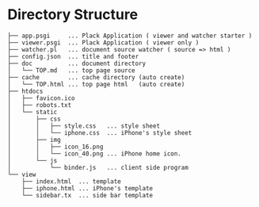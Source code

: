 # Directory Structure

    ├── app.psgi     ... Plack Application ( viewer and watcher starter )
    ├── viewer.psgi  ... Plack Application ( viewer only )
    ├── watcher.pl   ... document source watcher ( source => html )
    ├── config.json  ... title and footer
    ├── doc          ... document directory
    │   └── TOP.md   ... top page source
    ├── cache        ... cache directory (auto create)
    │   └── TOP.html ... top page html   (auto create)
    ├── htdocs
    │   ├── favicon.ico
    │   ├── robots.txt
    │   └── static
    │       ├── css
    │       │   ├── style.css   ... style sheet
    │       │   └── iphone.css  ... iPhone's style sheet
    │       ├── img
    │       │   ├── icon_16.png
    │       │   └── icon_40.png ... iPhone home icon.
    │       └── js
    │           └── binder.js   ... client side program
    └── view
        ├── index.html  ... template
        ├── iphone.html ... iPhone's template
        └── sidebar.tx  ... side bar template
